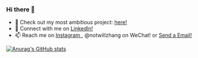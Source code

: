### Hi there 👋

<!--
**notwz/notwz** is a ✨ _special_ ✨ repository because its `README.md` (this file) appears on your GitHub profile.

Here are some ideas to get you started:

- 🔭 I’m currently working on ...
- 🌱 I’m currently learning ...
- 👯 I’m looking to collaborate on ...
- 🤔 I’m looking for help with ...
- 💬 Ask me about ...
- 📫 How to reach me: ...
- 😄 Pronouns: ...
- ⚡ Fun fact: ...
-->

- 🔭 Check out my most ambitious project: <a href="https://chinadelightmd.com"> here! </a> 
- 👔 Connect with me on <a href="https://www.linkedin.com/in/notwz/"> LinkedIn! </a>
- 📫 Reach me on <a href="https://www.instagram.com/notwillzhang/"> Instagram </a>, @notwillzhang on WeChat! or <a href = "mailto: wz282@cornell.edu"> Send a Email! </a>


[![Anurag's GitHub stats](https://github-readme-stats.vercel.app/api?username=notwz&count_private=true&hide=stars&show_icons=true&theme=dark)](https://github.com/anuraghazra/github-readme-stats)

